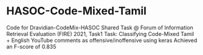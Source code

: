 # HASOC-Code-Mixed-Tamil 
Code for Dravidian-CodeMix-HASOC Shared Task @ Forum of Information Retrieval Evaluation (FIRE) 2021, Task1 
Task: Classifying Code-Mixed Tamil + English YouTube comments as offensive/inoffensive using keras 
Achieved an F-score of 0.835 
